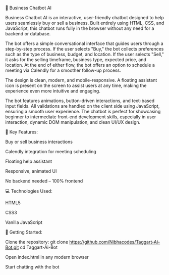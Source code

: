 🤖 Business Chatbot AI

Business Chatbot AI is an interactive, user-friendly chatbot designed to help users seamlessly buy or sell a business. Built entirely using HTML, CSS, and JavaScript, this chatbot runs fully in the browser without any need for a backend or database.

The bot offers a simple conversational interface that guides users through a step-by-step process. If the user selects "Buy," the bot collects preferences such as the type of business, budget, and location. If the user selects "Sell," it asks for the selling timeframe, business type, expected price, and location. At the end of either flow, the bot offers an option to schedule a meeting via Calendly for a smoother follow-up process.

The design is clean, modern, and mobile-responsive. A floating assistant icon is present on the screen to assist users at any time, making the experience even more intuitive and engaging.

The bot features animations, button-driven interactions, and text-based input fields. All validations are handled on the client side using JavaScript, ensuring a smooth user experience. The chatbot is perfect for showcasing beginner to intermediate front-end development skills, especially in user interaction, dynamic DOM manipulation, and clean UI/UX design.

🌟 Key Features:

Buy or sell business interactions

Calendly integration for meeting scheduling

Floating help assistant

Responsive, animated UI

No backend needed – 100% frontend

💻 Technologies Used:

HTML5

CSS3

Vanilla JavaScript

🚀 Getting Started:

Clone the repository: git clone https://github.com/Nibhacodes/Taggart-Ai-Bot.git
cd Taggart-Ai-Bot

Open index.html in any modern browser

Start chatting with the bot
